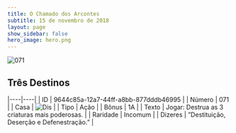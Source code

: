 ```yaml
---
title: O Chamado dos Arcontes
subtitle: 15 de novembro de 2018
layout: page
show_sidebar: false
hero_image: hero.png
---
```


![071](https://cdn.keyforgegame.com/media/card_front/pt/341_071_5P29489P6443_pt.png)

## Três Destinos

|----|----|
| ID | 9644c85a-12a7-44ff-a8bb-877dddb46995 |
| Número | 071 |
| Casa | ![Dis](https://archonarcana.com/images/thumb/e/e8/Dis.png/22px-Dis.png "Dis") |
| Tipo | Ação |
| Bônus | 1A |
| Texto | Jogar: Destrua as 3 criaturas mais  poderosas. |
| Raridade | Incomum |
| Dizeres | ”Destituição, Deserção e Defenestração.” |
